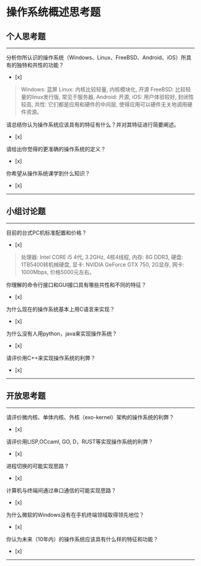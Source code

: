 # 操作系统概述思考题

## 个人思考题

---

分析你所认识的操作系统（Windows、Linux、FreeBSD、Android、iOS）所具有的独特和共性的功能？
- [x]  

> Windows: 蓝屏 Linux: 内核比较轻量, 内核模块化, 开源 FreeBSD: 比较轻量的linux发行版, 常见于服务器, Android: 开源, iOS: 用户体验较好, 封闭性较高, 共性: 它们都是应用和硬件的中间层, 使得应用可以硬件无关地调用硬件资源。

请总结你认为操作系统应该具有的特征有什么？并对其特征进行简要阐述。
- [x]  

> 

请给出你觉得的更准确的操作系统的定义？
- [x]  

>   

你希望从操作系统课学到什么知识？
- [x]  

> 

---

## 小组讨论题

---

目前的台式PC机标准配置和价格？
- [x]  

> 处理器: Intel CORE i5 4代, 3.2GHz, 4核4线程, 内存: 8G DDR3, 硬盘: 1TB5400转机械硬盘, 显卡: NVIDIA GeForce GTX 750, 2G显存, 网卡: 1000Mbps, 价格5000元左右。

你理解的命令行接口和GUI接口具有哪些共性和不同的特征？
- [x]  

> 

为什么现在的操作系统基本上用C语言来实现？
- [x]  

>  

为什么没有人用python，java来实现操作系统？
- [x]  

>  

请评价用C++来实现操作系统的利弊？
- [x]  

>  

---

## 开放思考题

---

请评价微内核、单体内核、外核（exo-kernel）架构的操作系统的利弊？
- [x]  

>  

请评价用LISP,OCcaml, GO, D，RUST等实现操作系统的利弊？
- [x]  

>  

进程切换的可能实现思路？
- [x]  

>  

计算机与终端间通过串口通信的可能实现思路？
- [x]  

>  

为什么微软的Windows没有在手机终端领域取得领先地位？
- [x]  

>  

你认为未来（10年内）的操作系统应该具有什么样的特征和功能？
- [x]  

>  

---
